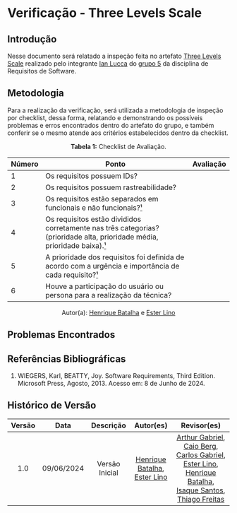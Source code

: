 # Verificação - Three Levels Scale

## Introdução

Nesse documento será relatado a inspeção feita no artefato [Three Levels Scale](https://requisitos-de-software.github.io/2024.1-Sinesp_Cidadao/elicitacao/priorizacao/three_scales/) realizado pelo integrante [Ian Lucca](https://github.com/IanLucca12) do [grupo 5](https://github.com/Requisitos-de-Software/2024.1-Sinesp_Cidadao) da disciplina de Requisitos de Software.


## Metodologia

Para a realização da verificação, será utilizada a metodologia de inspeção por checklist, dessa forma, relatando e demonstrando os possíveis problemas e erros encontrados dentro do artefato do grupo, e também conferir se o mesmo atende aos critérios estabelecidos dentro da checklist.


<font><p style="text-align: center">**Tabela 1:** Checklist de Avaliação.</p></font>

| Número | Ponto | Avaliação |
| ------------- | ------------- | ------------- |
| 1 | Os requisitos possuem IDs? | 	|
| 2 | Os requisitos possuem rastreabilidade? |	|
| 3 | Os requisitos estão separados em funcionais e não funcionais?[¹](#ref1) |  |
| 4 | Os requisitos estão divididos corretamente nas três categorias? (prioridade alta, prioridade média, prioridade baixa).[¹](#ref1) |  |
| 5 | A prioridade dos requisitos foi definida de acordo com a urgência e importância de cada requisito?[¹](#ref1) |  |
| 6 | Houve a participação do usuário ou persona para a realização da técnica? |	 |

<div align="center">Autor(a): <a href="https://github.com/HeBatalha">Henrique Batalha</a> e <a href="https://github.com/esteerlino">Ester Lino</a></div>

## Problemas Encontrados

## Referências Bibliográficas

<a id="ref1"></a>

1. WIEGERS, Karl, BEATTY, Joy. Software Requirements, Third Edition. Microsoft Press, Agosto, 2013. Acesso em: 8 de Junho de 2024.

## Histórico de Versão

| Versão |    Data    |                      Descrição                      |      Autor(es)      | Revisor(es)  |
| :----: | :--------: | :-------------------------------------------------: | :-----------------: | :----------: |
|  1.0   | 09/06/2024 | Versão Inicial | [Henrique Batalha](https://github.com/HeBatalha), [Ester Lino](https://github.com/esteerlino)|  [Arthur Gabriel](ArthurGabrieel), [Caio Berg](https://github.com/Caio-bergbjj), [Carlos Gabriel](https://github.com/TheCarlosRamos), [Ester Lino](https://github.com/esteerlino), [Henrique Batalha](https://github.com/HeBatalha), [Isaque Santos](https://github.com/IsaqueSH), [Thiago Freitas](https://github.com/thiagorfreitas) |